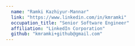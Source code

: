 ```yaml
---
  name: "Ramki Kazhiyur-Mannar"
  link: "https://www.linkedin.com/in/kmramki"
  occupation_title: "Senior Software Engineer"
  affiliation: "LinkedIn Corporation"
  github: "kmramki+github@gmail.com"
---
```

